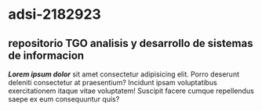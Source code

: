 # adsi-2182923
## repositorio TGO analisis y desarrollo de sistemas de informacion

***Lorem ipsum dolor*** sit amet consectetur adipisicing elit. Porro deserunt deleniti consectetur at praesentium? Incidunt ipsam voluptatibus exercitationem itaque vitae voluptatem! Suscipit facere cumque repellendus saepe ex eum consequuntur quis?



